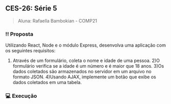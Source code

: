 ## **CES-26: Série 5**
> Aluna: Rafaella Bambokian - COMP21

### :bangbang: Proposta
Utilizando React, Node e o módulo Express, desenvolva uma aplicação com os seguintes requisitos:

1) Através de um formulário, coleta o nome e idade de uma pessoa.
2)O formulário verifica se a idade é um número e é maior que 18 anos.
3)Os dados coletados são armazenados no servidor em um arquivo no formato JSON.
4)Usando AJAX, implemente um botão que exibe os dados coletados em uma tabela.

### :computer: Execução

